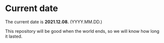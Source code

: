 # Current date

The current date is **2021.12.08.** (YYYY.MM.DD.)

This repository will be good when the world ends, so we will know how long it lasted.